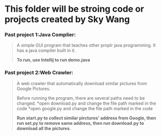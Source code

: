# This folder will be stroing code or projects created by Sky Wang


### Past project 1:Java Complier:
> A simple GUI program that teaches other proplr java programming. It has a java compiler built in it.
>
> __To run, use Intellij to run demo.java__


### Past project 2:Web Crawler:
>A web crawler that automatically download similar pictures from Google Pictures.
>
>Before running the program, there are several paths need to be changed.
>*open download.py and change the file path marked in the code
>*open google.py and change the file path marked in the code
>
>__Run start.py to collect similar pirctures' address from Google, then run set.py to remove same address, then run download.py to download all the pictures.__
